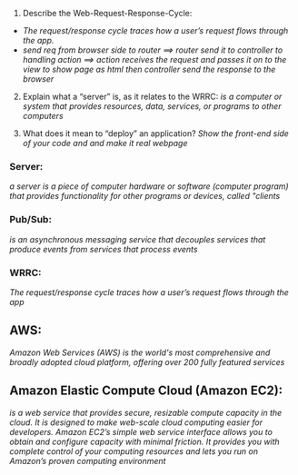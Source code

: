 1. Describe the Web-Request-Response-Cycle:
- *The request/response cycle traces how a user’s request flows through the app.*
- *send req from browser side to router ==> router send it to controller to handling action ==> action receives the request and passes it on to the view to show page as html then controller send the response to the browser*

2. Explain what a “server” is, as it relates to the WRRC:
*is a computer or system that provides resources, data, services, or programs to other computers*

3. What does it mean to “deploy” an application?
*Show the front-end side of your code and and make it real webpage*

### Server:
*a server is a piece of computer hardware or software (computer program) that provides functionality for other programs or devices, called "clients*

### Pub/Sub:
*is an asynchronous messaging service that decouples services that produce events from services that process events*

### WRRC:
*The request/response cycle traces how a user’s request flows through the app*

## AWS:
 *Amazon Web Services (AWS) is the world's most comprehensive and broadly adopted cloud platform, offering over 200 fully featured services*

## Amazon Elastic Compute Cloud (Amazon EC2):
*is a web service that provides secure, resizable compute capacity in the cloud. It is designed to make web-scale cloud computing easier for developers. Amazon EC2’s simple web service interface allows you to obtain and configure capacity with minimal friction. It provides you with complete control of your computing resources and lets you run on Amazon’s proven computing environment*
